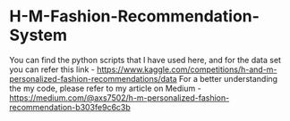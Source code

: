 # H-M-Fashion-Recommendation-System

You can find the python scripts that I have used here, and for the data set you can refer this link - https://www.kaggle.com/competitions/h-and-m-personalized-fashion-recommendations/data
For a better understanding the my code, please refer to my article on Medium - https://medium.com/@axs7502/h-m-personalized-fashion-recommendation-b303fe9c6c3b
